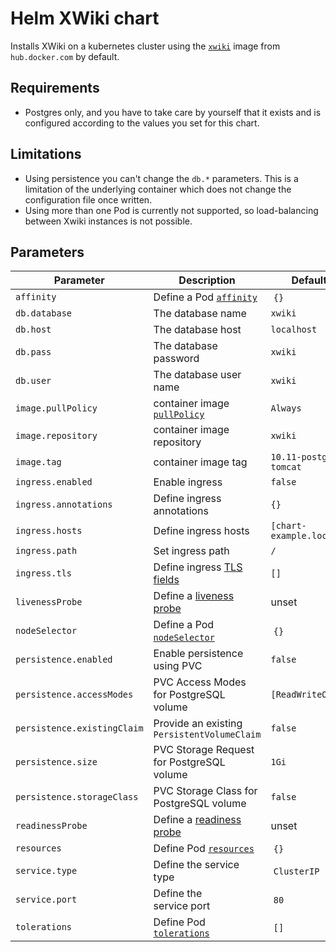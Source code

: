 # Helm XWiki chart

Installs XWiki on a kubernetes cluster using the [`xwiki`](https://hub.docker.com/_/xwiki) image from `hub.docker.com` by default.

## Requirements

- Postgres only, and you have to take care by yourself that it exists and is configured according to the values you set for this chart.

## Limitations

- Using persistence you can't change the `db.*` parameters. This is a limitation of the underlying container which does not change the configuration file once written.
- Using more than one Pod is currently not supported, so load-balancing between Xwiki instances is not possible.

## Parameters

| Parameter                   | Description                                          | Default                 |
| --------------------------- | ---------------------------------------------------- | ----------------------- |
| `affinity`                  | Define a Pod [`affinity`](https://is.gd/AtiuUg)      |  `{}`                   |
| `db.database`               | The database name                                    | `xwiki`                 |
| `db.host`                   | The database host                                    | `localhost`             |
| `db.pass`                   | The database password                                | `xwiki`                 |
| `db.user`                   | The database user name                               | `xwiki`                 |
| `image.pullPolicy`          | container image [`pullPolicy`](https://is.gd/5tfCPv) | `Always`                |
| `image.repository`          | container image repository                           | `xwiki`                 |
| `image.tag`                 | container image tag                                  | `10.11-postgres-tomcat` |
| `ingress.enabled`           | Enable ingress                                       | `false`                 |
| `ingress.annotations`       | Define ingress annotations                           | `{}`                    |
| `ingress.hosts`             | Define ingress hosts                                 | `[chart-example.local]` |
| `ingress.path`              | Set ingress path                                     | `/`                     |
| `ingress.tls`               | Define ingress [TLS fields](https://is.gd/SkhKxV)    | `[]`                    |
| `livenessProbe`             | Define a [liveness probe](https://is.gd/z0lJO3)      | unset                   |
| `nodeSelector`              | Define a Pod [`nodeSelector`](https://is.gd/AtiuUg)  |  `{}`                   |
| `persistence.enabled`       | Enable persistence using PVC                         | `false`                 |
| `persistence.accessModes`   | PVC Access Modes for PostgreSQL volume               | `[ReadWriteOnce]`       |
| `persistence.existingClaim` | Provide an existing `PersistentVolumeClaim`          | `false`                 |
| `persistence.size`          | PVC Storage Request for PostgreSQL volume            | `1Gi`                   |
| `persistence.storageClass`  | PVC Storage Class for PostgreSQL volume              | `false`                 |
| `readinessProbe`            | Define a [readiness probe](https://is.gd/z0lJO3)     | unset                   |
| `resources`                 | Define Pod [`resources`](https://is.gd/pZtMlt)       |  `{}`                   |
| `service.type`              | Define the service type                              |  `ClusterIP`            |
| `service.port`              | Define the service port                              |  `80`                   |
| `tolerations`               | Define Pod [`tolerations`](https://is.gd/XaLbxF)     |  `[]`                   |

